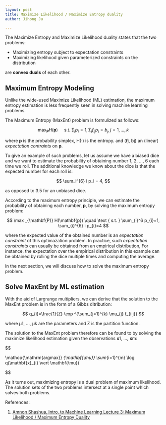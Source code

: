 ```yaml
---
layout: post
title: Maximize Likelihood / Maximize Entropy duality
author: Jihong Ju

---
```


The Maximize Entropy and Maximize Likelihood duality states that the two problems:

 - Maximizing entropy subject to expectation constraints
 - Maximizing likelihood given parameterized constraints on the distribution


are **convex duals** of each other.


## Maximum Entropy Modeling

Unlike the wide-used Maximize Likelihood (ML) estimation, the maximum entropy estimation is less frequently seen in solving machine learning problems.

The Maximum Entropy (MaxEnt) problem is formulized as follows:


$$
\max _{\mathbf{P}} H(\mathbf{p}) \quad \text { s.t. } \sum_{i} p_{i}=1, \sum_{i} f_{ij} p_{i}=b_{j}, j=1,\dots,k
$$

where **p** is the probability simplex, H(·) is the entropy. and (**f**j, bj) an (linear) _expectation contraints_ on **p**.


To give an example of such problems, let us assume we have a biased dice and we want to estimate the probability of obtaining number 1, 2, ..., 6 each time we roll. The additional knowledge we know about the dice is that the expected number for each roll is:

$$
\sum_i^{6} i p_i = 4,
$$

as opposed to 3.5 for an unbiased dice.


According to the maximum entropy principle, we can estimate the probability of obtaining each number, **p**, by solving the maximum entropy problem:


$$
\max _{\mathbf{P}} H(\mathbf{p}) \quad \text { s.t. } \sum_{i}^6 p_{i}=1, \sum_{i}^{6} i p_{i}=4
$$

where the expected value of the obtained number is an _expectation constraint_ of this optimazation problem.  In practice, such _expectation constraints_ can usually be obtained from an empirical distribution, For instance, the expectation over the empirical distribution in this example can be obtained by rolling the dice multiple times and computing the average. 

In the next section, we will discuss how to solve the maximum entropy problem.


## Solve MaxEnt by ML estimation
With the aid of Largrange multipliers, we can derive that the solution to the MaxEnt problem is in the form of a Gibbs ditribution:

$$
q_{i}=\frac{1}{Z} \exp ^{\sum_{j=1}^{k} \mu_{j} f_{i j}}
$$

where μ1, ..., μk are the parameters and Z is the partition function.


The solution to the MaxEnt problem therefore can be found to by solving the maximize likelihood estimation given the observations **x**1, ..., **x**m:

$$

\mathop{\mathrm{argmax}} _{\mathbf{\mu}} \sum_{i=1}^{m} \log q(\mathbf{x}_{i} \vert \mathbf{\mu})

$$

As it turns out, maximizing entropy is a dual problem of maximum likelihood. The solution sets of the two problems intersect at a single point which solves both problems.


References:

1. [Amnon Shashua, Intro. to Machine Learning Lecture 3: Maximum Likelihood / Maximum Entropy Duality](http://www.cs.huji.ac.il/~shashua/papers/class3-ML-MaxEnt.pdf)
